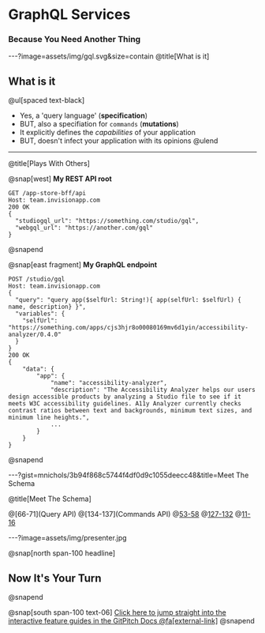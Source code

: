 # GraphQL Services
### Because You Need Another Thing

---?image=assets/img/gql.svg&size=contain
@title[What is it]

## What is it

@ul[spaced text-black]
- Yes, a 'query language' (**specification**)
- BUT, also a specifiation for `commands` (**mutations**)
- It explicitly defines the _capabilities_ of your application
- BUT, doesn't infect your application with its opinions
@ulend

---

@title[Plays With Others]

@snap[west]
**My REST API root**

```
GET /app-store-bff/api
Host: team.invisionapp.com
200 OK
{
  "studiogql_url": "https://something.com/studio/gql",
  "webgql_url": "https://another.com/gql"
}
```
@snapend


@snap[east fragment]
**My GraphQL endpoint**

```
POST /studio/gql
Host: team.invisionapp.com
{
  "query": "query app($selfUrl: String!){ app(selfUrl: $selfUrl) { name, description} }",
  "variables": {
    "selfUrl": "https://something.com/apps/cjs3hjr8o00080169mv6d1yin/accessibility-analyzer/0.4.0"
  }
}
200 OK
{
    "data": {
        "app": {
            "name": "accessibility-analyzer",
            "description": "The Accessibility Analyzer helps our users design accessible products by analyzing a Studio file to see if it meets W3C accessibility guidelines. A11y Analyzer currently checks contrast ratios between text and backgrounds, minimum text sizes, and minimum line heights.",
            ...
        }
    }
}
```
@snapend

---?gist=mnichols/3b94f868c5744f4df0d9c1055deecc48&title=Meet The Schema

@title[Meet The Schema]

@[66-71](Query API)
@[134-137](Commands API)
@[53-58](Types)
@[127-132](Inputs)
@[11-16](Enums)

---?image=assets/img/presenter.jpg

@snap[north span-100 headline]
## Now It's Your Turn
@snapend

@snap[south span-100 text-06]
[Click here to jump straight into the interactive feature guides in the GitPitch Docs @fa[external-link]](https://gitpitch.com/docs/getting-started/tutorial/)
@snapend

